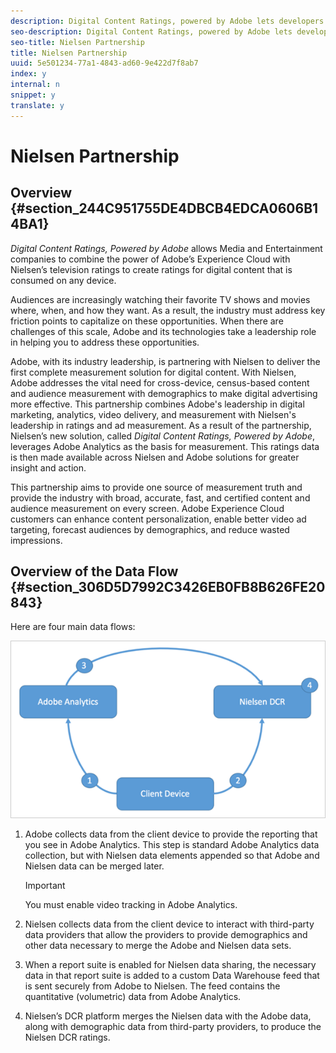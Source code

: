 ```yaml
---
description: Digital Content Ratings, powered by Adobe lets developers implement the measurement of video viewership, app launches, app crashes, advertisements, page views, and more.
seo-description: Digital Content Ratings, powered by Adobe lets developers implement the measurement of video viewership, app launches, app crashes, advertisements, page views, and more.
seo-title: Nielsen Partnership
title: Nielsen Partnership
uuid: 5e501234-77a1-4843-ad60-9e422d7f8ab7
index: y
internal: n
snippet: y
translate: y
---
```


# Nielsen Partnership


## Overview {#section_244C951755DE4DBCB4EDCA0606B14BA1}

*Digital Content Ratings, Powered by Adobe* allows Media and Entertainment companies to combine the power of Adobe’s Experience Cloud with Nielsen’s television ratings to create ratings for digital content that is consumed on any device. 

Audiences are increasingly watching their favorite TV shows and movies where, when, and how they want. As a result, the industry must address key friction points to capitalize on these opportunities. When there are challenges of this scale, Adobe and its technologies take a leadership role in helping you to address these opportunities. 

Adobe, with its industry leadership, is partnering with Nielsen to deliver the first complete measurement solution for digital content. With Nielsen, Adobe addresses the vital need for cross-device, census-based content and audience measurement with demographics to make digital advertising more effective. This partnership combines Adobe's leadership in digital marketing, analytics, video delivery, and measurement with Nielsen's leadership in ratings and ad measurement. As a result of the partnership, Nielsen’s new solution, called *Digital Content Ratings, Powered by Adobe*, leverages Adobe Analytics as the basis for measurement. This ratings data is then made available across Nielsen and Adobe solutions for greater insight and action. 

This partnership aims to provide one source of measurement truth and provide the industry with broad, accurate, fast, and certified content and audience measurement on every screen. Adobe Experience Cloud customers can enhance content personalization, enable better video ad targeting, forecast audiences by demographics, and reduce wasted impressions. 

## Overview of the Data Flow {#section_306D5D7992C3426EB0FB8B626FE20843}

Here are four main data flows: 

![](assets/flow.png) 

1. Adobe collects data from the client device to provide the reporting that you see in Adobe Analytics. This step is standard Adobe Analytics data collection, but with Nielsen data elements appended so that Adobe and Nielsen data can be merged later. 

   >[!IMPORTANT]
   >
   >You must enable video tracking in Adobe Analytics.

1. Nielsen collects data from the client device to interact with third-party data providers that allow the providers to provide demographics and other data necessary to merge the Adobe and Nielsen data sets.
1. When a report suite is enabled for Nielsen data sharing, the necessary data in that report suite is added to a custom Data Warehouse feed that is sent securely from Adobe to Nielsen. The feed contains the quantitative (volumetric) data from Adobe Analytics.
1. Nielsen’s DCR platform merges the Nielsen data with the Adobe data, along with demographic data from third-party providers, to produce the Nielsen DCR ratings.
